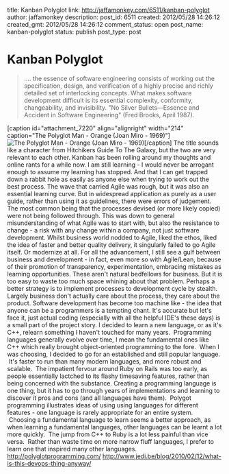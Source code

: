 title: Kanban Polyglot
link: http://jaffamonkey.com/6511/kanban-polyglot
author: jaffamonkey
description: 
post_id: 6511
created: 2012/05/28 14:26:12
created_gmt: 2012/05/28 14:26:12
comment_status: open
post_name: kanban-polyglot
status: publish
post_type: post

# Kanban Polyglot

> .... the essence of software engineering consists of working out the specification, design, and verification of a highly precise and richly detailed set of interlocking concepts. What makes software development difficult is its essential complexity, conformity, changeability, and invisibility. "No Silver Bullets—Essence and Accident in Software Engineering" (Fred Brooks, April 1987).

[caption id="attachment_7220" align="alignright" width="214" caption="The Polyglot Man - Orange (Joan Miro - 1969)"]![The Polyglot Man - Orange \(Joan Miro - 1969\)](/wp-content/uploads/2012/05/Joan_Miro_The_Polyglot_Man-Orange.1969-214x300.jpg)[/caption] The title sounds like a character from Hitchikers Guide To The Galaxy, but the two are very relevant to each other. Kanban has been rolling around my thoughts and online rants for a while now. I am still learning - I would never be arrogant enough to assume my learning has stopped. And that I can get trapped down a rabbit hole as easily as anyone else when trying to work out the best process. The wave that carried Agile was rough, but it was also an essential learning curve. But in widespread application as purely as a user guide, rather than using it as guidelines, there were errors of judgement. The most common being that the processes devised (or more likely copied) were not being followed through. This was down to general misunderstanding of what Agile was to start with, but also the resistance to change - a risk with any change within a company, not just software development. Whilst business world nodded to Agile, liked the ethos, liked the idea of faster and better quality delivery, it singularly failed to go Agile itself. Or modernize at all. For all the advancement, I still see a gulf between business and development - in fact, even more so with Agile/Lean, because of their promotion of transparency, experimentation, embracing mistakes as learning opportunities. These aren't natural bedfellows for business. But it is too easy to waste too much space whining about that problem. Perhaps a better strategy is to implement processes to development cycle by stealth. Largely business don't actually care about the process, they care about the product. Software development has become too machine like - the idea that anyone can be a programmers is a tempting chant. It's accurate but let's face it, just actual coding (especially with all the helpful IDE's these days) is a small part of the project story. I decided to learn a new language, or as it's C++, relearn something I haven't touched for many years.  Programming languages generally evolve over time, I mean the fundamental ones like C++ which really brought object-oriented programming to the fore.  When I was choosing, I decided to go for an established and still popular language.  It's faster to run than many modern languages, and more robust and scalable.  The impatient fervour around Ruby on Rails was too early, as people essentially lactched to its flashy timesaving features, rather than being concerned with the substance. Creating a programming language is one thing, but it has to go through years of implementations and learning to discover it pros and cons (and all languages have them).  Polygot programming illustrates ideas of using using languages for different features - one language is rarely appropriate for an entire system.  Choosing a fundamental language to learn seems a better approach, as when learning a fundamental languages, other languages can be learnt a lot more quickly.  The jump from C++ to Ruby is a lot less painful than vice versa.  Rather than waste time on more narrow fluff languages, I prefer to learn one that inspired many other languages. http://polyglotprogramming.com/ http://www.jedi.be/blog/2010/02/12/what-is-this-devops-thing-anyway/